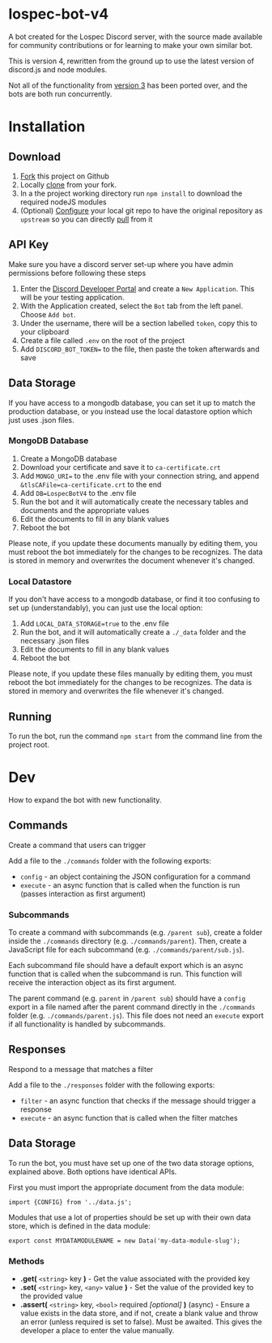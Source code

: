 # lospec-bot-v4

A bot created for the Lospec Discord server, with the source made available for community contributions or for learning to make your own similar bot.

This is version 4, rewritten from the ground up to use the latest version of discord.js and node modules. 

Not all of the functionality from [version 3](https://github.com/lospec/lospec-discord-bot) has been ported over, and the bots are both run concurrently.

# Installation

## Download

1. [Fork](https://guides.github.com/activities/forking/#fork) this project on Github
2. Locally [clone](https://guides.github.com/activities/forking/#clone) from your fork.
3. In a the project working directory run `npm install` to download the required nodeJS modules
4. (Optional) [Configure](https://github.com/git-guides/git-remote#git-remote) your local git repo to have the original repository as `upstream` so you can directly [pull](https://github.com/git-guides/git-pull) from it

## API Key

Make sure you have a discord server set-up where you have admin permissions before following these steps
1. Enter the [Discord Developer Portal](https://discord.com/developers/applications) and create a `New Application`. This will be your testing application.
2. With the Application created, select the `Bot` tab from the left panel. Choose `Add bot`.
3. Under the username, there will be a section labelled `token`, copy this to your clipboard
4. Create a file called `.env` on the root of the project
5. Add `DISCORD_BOT_TOKEN=` to the file, then paste the token afterwards and save

## Data Storage

If you have access to a mongodb database, you can set it up to match the production database, or you instead use the local datastore option which just uses .json files.

### MongoDB Database

1. Create a MongoDB database
2. Download your certificate and save it to `ca-certificate.crt`
3. Add `MONGO_URI=` to the .env file with your connection string, and append `&tlsCAFile=ca-certificate.crt` to the end
4. Add `DB=LospecBotV4` to the .env file 
5. Run the bot and it will automatically create the necessary tables and documents and the appropriate values
6. Edit the documents to fill in any blank values
7. Reboot the bot

Please note, if you update these documents manually by editing them, you must reboot the bot immediately for the changes to be recognizes. The data is stored in memory and overwrites the document whenever it's changed.


### Local Datastore

If you don't have access to a mongodb database, or find it too confusing to set up (understandably), you can just use the local option:

1. Add `LOCAL_DATA_STORAGE=true` to the .env file
2. Run the bot, and it will automatically create a `./_data` folder and the necessary .json files
3. Edit the documents to fill in any blank values
4. Reboot the bot

Please note, if you update these files manually by editing them, you must reboot the bot immediately for the changes to be recognizes. The data is stored in memory and overwrites the file whenever it's changed.

## Running

To run the bot, run the command `npm start` from the command line from the project root. 

# Dev

How to expand the bot with new functionality.

## Commands

Create a command that users can trigger

Add a file to the `./commands` folder with the following exports:
- `config` - an object containing the JSON configuration for a command
- `execute` - an async function that is called when the function is run (passes interaction as first argument)

### Subcommands

To create a command with subcommands (e.g. `/parent sub`), create a folder inside the `./commands` directory (e.g. `./commands/parent`). Then, create a JavaScript file for each subcommand (e.g. `./commands/parent/sub.js`).

Each subcommand file should have a default export which is an async function that is called when the subcommand is run. This function will receive the interaction object as its first argument.

The parent command (e.g. `parent` in `/parent sub`) should have a `config` export in a file named after the parent command directly in the `./commands` folder (e.g. `./commands/parent.js`). This file does not need an `execute` export if all functionality is handled by subcommands.

## Responses

Respond to a message that matches a filter

Add a file to the `./responses` folder with the following exports:
- `filter` - an async function that checks if the message should trigger a response
- `execute` - an async function that is called when the filter matches

## Data Storage

To run the bot, you must have set up one of the two data storage options, explained above. Both options have identical APIs.

First you must import the appropriate document from the data module:

`import {CONFIG} from '../data.js';`

Modules that use a lot of properties should be set up with their own data store, which is defined in the data module:

`export const MYDATAMODULENAME = new Data('my-data-module-slug');`

### Methods

- **.get(** `<string>` key **)** - Get the value associated with the provided key
- **.set(** `<string>` key, `<any>` value **)** - Set the value of the provided key to the provided value
- **.assert(** `<string>` key, `<bool>` required *[optional]* **)** (async) - Ensure a value exists in the data store, and if not, create a blank value and throw an error (unless required is set to false). Must be awaited. This gives the developer a place to enter the value manually.